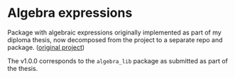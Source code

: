 # Algebra expressions

Package with algebraic expressions originally implemented as part of my diploma
thesis, now decomposed from the project to a separate repo and package.
([original project](https://github.com/jimmyl0l3c/dp_algebra))

The v1.0.0 corresponds to the `algebra_lib` package as submitted as part
of the thesis.

